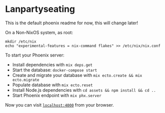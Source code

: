 # Lanpartyseating

This is the default phoenix readme for now, this will change later!

On a Non-NixOS system, as root: 

```
mkdir /etc/nix
echo "experimental-features = nix-command flakes" >> /etc/nix/nix.conf
```

To start your Phoenix server:

  * Install dependencies with `mix deps.get`
  * Start the database: `docker-compose start`
  * Create and migrate your database with `mix ecto.create && mix ecto.migrate`
  * Populate database with `mix ecto.reset`
  * Install Node.js dependencies with `cd assets && npm install && cd ..`
  * Start Phoenix endpoint with `mix phx.server`

Now you can visit [`localhost:4000`](http://localhost:4000) from your browser.
